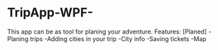 # TripApp-WPF-
This app can be as tool for planing your adventure.
Features:
[Planed]
-Planing trips
-Adding cities in your trip
-City info
-Saving tickets
-Map
